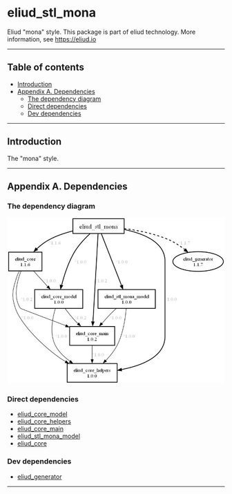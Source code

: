 # eliud_stl_mona

Eliud "mona" style. 
This package is part of eliud technology. More information, see https://eliud.io

---

## Table of contents

<!-- toc -->

- [Introduction](#introduction)
- [Appendix A. Dependencies](#appendix-a-dependencies)
  * [The dependency diagram](#the-dependency-diagram)
  * [Direct dependencies](#direct-dependencies)
  * [Dev dependencies](#dev-dependencies)

<!-- tocstop -->

---

## Introduction

The "mona" style.

---

## Appendix A. Dependencies

### The dependency diagram

![Dependency diagram](https://github.com/eliudio/eliud_stl_mona/raw/main/depends.jpg)

<!-- dependencies -->

### Direct dependencies
- [eliud_core_model](https://pub.dev/packages/eliud_core_model)
- [eliud_core_helpers](https://pub.dev/packages/eliud_core_helpers)
- [eliud_core_main](https://pub.dev/packages/eliud_core_main)
- [eliud_stl_mona_model](https://pub.dev/packages/eliud_stl_mona_model)
- [eliud_core](https://pub.dev/packages/eliud_core)

### Dev dependencies
- [eliud_generator](https://pub.dev/packages/eliud_generator)

<!-- dependenciesstop -->

---
